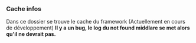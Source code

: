 ### Cache infos

Dans ce dossier se trouve le cache du framework (Actuellement en cours de développement)
**Il y a un bug, le log du not found middlare se met alors qu'il ne devrait pas.**
